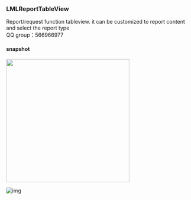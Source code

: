 ### LMLReportTableView
Report/request function tableview. it can be customized to report content and select the report type
<br>QQ group：566966977   

#### snapshot

<img src="https://github.com/user-attachments/assets/adde9a6f-c54b-4898-871f-999ad6c05291" width="333">



![img](https://github.com/liaodalin19903/LMLReportTableView/blob/master/LMLReportTableView.gif)


